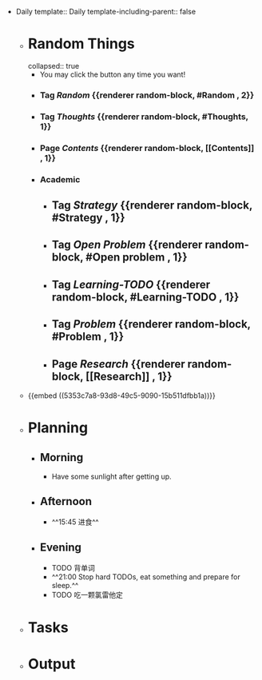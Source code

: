 - Daily
  template:: Daily
  template-including-parent:: false
	- # Random Things
	  collapsed:: true
		- You may click the button any time you want!
		- ### Tag *Random* {{renderer random-block, #Random , 2}}
		- ### Tag *Thoughts* {{renderer random-block, #Thoughts, 1}}
		- ### Page *Contents* {{renderer random-block, [[Contents]] , 1}}
		- ### Academic
			- Tag *Strategy* {{renderer random-block, #Strategy , 1}}
				-
			- Tag *Open Problem* {{renderer random-block, #Open problem , 1}}
				-
			- Tag *Learning-TODO* {{renderer random-block, #Learning-TODO , 1}}
				-
			- Tag *Problem* {{renderer random-block, #Problem , 1}}
				-
			- Page *Research* {{renderer random-block, [[Research]] , 1}}
				-
	- {{embed ((5353c7a8-93d8-49c5-9090-15b511dfbb1a))}}
	- # Planning
		- ## Morning
			- Have some sunlight after getting up.
		- ## Afternoon
			- ^^15:45 进食^^
		- ## Evening
			- TODO 背单词
			- ^^21:00 Stop hard TODOs, eat something and prepare for sleep.^^
			- TODO 吃一颗氯雷他定
	- # Tasks
	- # Output
